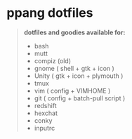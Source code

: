 # ppang dotfiles

> **dotfiles and goodies available for:**
> - bash
> - mutt
> - compiz (old)
> - gnome ( shell + gtk + icon ) 
> - Unity ( gtk + icon + plymouth )
> - tmux
> - vim ( config + VIMHOME )
> - git ( config + batch-pull script )
> - redshift
> - hexchat
> - conky
> - inputrc
